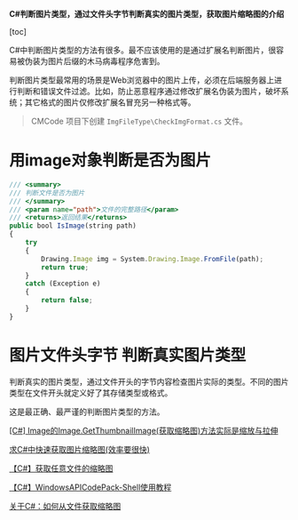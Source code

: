 **C#判断图片类型，通过文件头字节判断真实的图片类型，获取图片缩略图的介绍**

[toc]

C#中判断图片类型的方法有很多。最不应该使用的是通过扩展名判断图片，很容易被伪装为图片后缀的木马病毒程序危害到。

判断图片类型最常用的场景是Web浏览器中的图片上传，必须在后端服务器上进行判断和错误文件过滤。比如，防止恶意程序通过修改扩展名伪装为图片，破坏系统；其它格式的图片仅修改扩展名冒充另一种格式等。

> CMCode 项目下创建 `ImgFileType\CheckImgFormat.cs` 文件。

# 用image对象判断是否为图片

```js
/// <summary>
/// 判断文件是否为图片
/// </summary>
/// <param name="path">文件的完整路径</param>
/// <returns>返回结果</returns>
public bool IsImage(string path)
{
    try
    {
        Drawing.Image img = System.Drawing.Image.FromFile(path);
        return true;
    }
    catch (Exception e)
    {
        return false;
    }
}
```

# 图片文件头字节 判断真实图片类型

判断真实的图片类型，通过文件开头的字节内容检查图片实际的类型。不同的图片类型在文件开头就定义好了其存储类型或格式。

这是最正确、最严谨的判断图片类型的方法。




[[C#] Image的Image.GetThumbnailImage(获取缩略图)方法实际是缩放与拉伸](https://blog.csdn.net/m0_46555380/article/details/106346660)

[求C#中快速获取图片缩略图(效率要很快)](https://bbs.csdn.net/topics/390717915)

[【C#】获取任意文件的缩略图](https://blog.csdn.net/catshitone/article/details/78042649)

[【C#】WindowsAPICodePack-Shell使用教程](https://blog.csdn.net/catshitone/article/details/72723927)

[关于C#：如何从文件获取缩略图](https://www.codenong.com/61323700/)